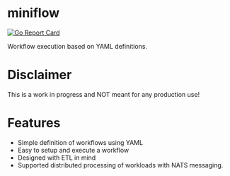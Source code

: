 # miniflow
[![Go Report Card](https://goreportcard.com/badge/github.com/jsam/miniflow)](https://goreportcard.com/report/github.com/jsam/miniflow)

Workflow execution based on YAML definitions.

# Disclaimer

This is a work in progress and NOT meant for any production use!


# Features

  * Simple definition of workflows using YAML
  * Easy to setup and execute a workflow
  * Designed with ETL in mind
  * Supported distributed processing of workloads with NATS messaging.
